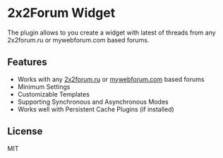 # 2x2Forum Widget

The plugin allows to you create a widget with latest of threads from any 2x2forum.ru or mywebforum.com based forums.

## Features
* Works with any [2x2forum.ru](https://2x2forum.ru) or [mywebforum.com](https://mywebforum.com) based forums
* Minimum Settings
* Customizable Templates
* Supporting Synchronous and Asynchronous Modes
* Works well with Persistent Cache Plugins (if installed)

## License
MIT